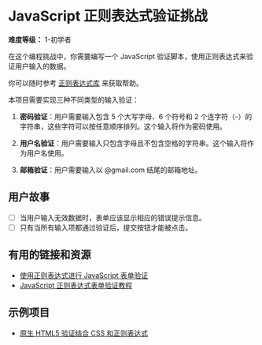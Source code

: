 # JavaScript 正则表达式验证挑战

**难度等级：** 1-初学者

在这个编程挑战中，你需要编写一个 JavaScript 验证脚本，使用正则表达式来验证用户输入的数据。

你可以随时参考 [正则表达式库](http://regexlib.com/(X(1)A(GijS7qxVy-6Gyc4cweUyFoK4ZvRn2WnlOe8SSKuq9sT7ps-2nbiTmZZMTCn_rFk4-mNoGnYL-DPU8pJhmNNOtkP-syqWE4WO_1aVt4bPa5nTsQPQe6VRAALnm6QW3YIWbYkVS78JFbZN39vmMI1UYiWlHXKwNMB99WjsZOn0qc_8dcN0unp2KMOBw0P__3OH0))/CheatSheet.aspx?AspxAutoDetectCookieSupport=1) 来获取帮助。

本项目需要实现三种不同类型的输入验证：

1. **密码验证**：用户需要输入包含 5 个大写字母、6 个符号和 2 个连字符（-）的字符串，这些字符可以按任意顺序排列。这个输入将作为密码使用。

2. **用户名验证**：用户需要输入只包含字母且不包含空格的字符串。这个输入将作为用户名使用。

3. **邮箱验证**：用户需要输入以 @gmail.com 结尾的邮箱地址。

## 用户故事

-   [ ] 当用户输入无效数据时，表单应该显示相应的错误提示信息。
-   [ ] 只有当所有输入项都通过验证后，提交按钮才能被点击。

## 有用的链接和资源

- [使用正则表达式进行 JavaScript 表单验证](http://form.guide/snippets/javascript-form-validation-using-regular-expression.html)
- [JavaScript 正则表达式表单验证教程](https://study.com/academy/lesson/javascript-form-validation-using-regular-expressions-definition-example.html)

## 示例项目

- [原生 HTML5 验证结合 CSS 和正则表达式](https://codepen.io/helgesverre/pen/vWRevp)
